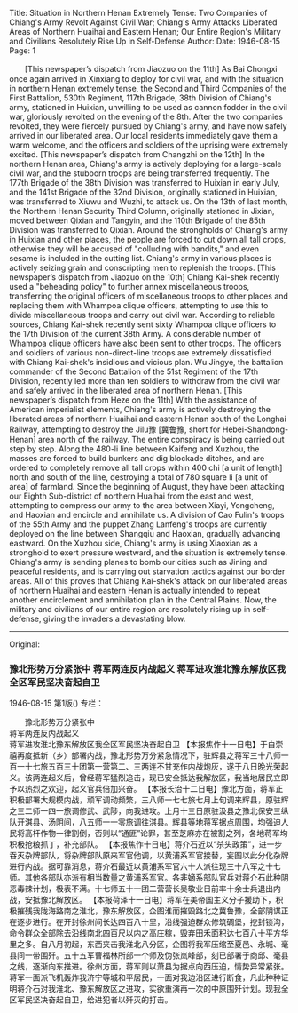 Title: Situation in Northern Henan Extremely Tense: Two Companies of Chiang's Army Revolt Against Civil War; Chiang's Army Attacks Liberated Areas of Northern Huaihai and Eastern Henan; Our Entire Region's Military and Civilians Resolutely Rise Up in Self-Defense
Author:
Date: 1946-08-15
Page: 1

　　[This newspaper’s dispatch from Jiaozuo on the 11th] As Bai Chongxi once again arrived in Xinxiang to deploy for civil war, and with the situation in northern Henan extremely tense, the Second and Third Companies of the First Battalion, 530th Regiment, 117th Brigade, 38th Division of Chiang's army, stationed in Huixian, unwilling to be used as cannon fodder in the civil war, gloriously revolted on the evening of the 8th. After the two companies revolted, they were fiercely pursued by Chiang's army, and have now safely arrived in our liberated area. Our local residents immediately gave them a warm welcome, and the officers and soldiers of the uprising were extremely excited.
    [This newspaper’s dispatch from Changzhi on the 12th] In the northern Henan area, Chiang's army is actively deploying for a large-scale civil war, and the stubborn troops are being transferred frequently. The 177th Brigade of the 38th Division was transferred to Huixian in early July, and the 141st Brigade of the 32nd Division, originally stationed in Huixian, was transferred to Xiuwu and Wuzhi, to attack us. On the 13th of last month, the Northern Henan Security Third Column, originally stationed in Jixian, moved between Qixian and Tangyin, and the 110th Brigade of the 85th Division was transferred to Qixian. Around the strongholds of Chiang's army in Huixian and other places, the people are forced to cut down all tall crops, otherwise they will be accused of "colluding with bandits," and even sesame is included in the cutting list. Chiang's army in various places is actively seizing grain and conscripting men to replenish the troops.
    [This newspaper’s dispatch from Jiaozuo on the 10th] Chiang Kai-shek recently used a "beheading policy" to further annex miscellaneous troops, transferring the original officers of miscellaneous troops to other places and replacing them with Whampoa clique officers, attempting to use this to divide miscellaneous troops and carry out civil war. According to reliable sources, Chiang Kai-shek recently sent sixty Whampoa clique officers to the 17th Division of the current 38th Army. A considerable number of Whampoa clique officers have also been sent to other troops. The officers and soldiers of various non-direct-line troops are extremely dissatisfied with Chiang Kai-shek's insidious and vicious plan. Wu Jingye, the battalion commander of the Second Battalion of the 51st Regiment of the 17th Division, recently led more than ten soldiers to withdraw from the civil war and safely arrived in the liberated area of northern Henan.
    [This newspaper’s dispatch from Heze on the 11th] With the assistance of American imperialist elements, Chiang's army is actively destroying the liberated areas of northern Huaihai and eastern Henan south of the Longhai Railway, attempting to destroy the Jilu豫 [冀鲁豫, short for Hebei-Shandong-Henan] area north of the railway. The entire conspiracy is being carried out step by step. Along the 480-li line between Kaifeng and Xuzhou, the masses are forced to build bunkers and dig blockade ditches, and are ordered to completely remove all tall crops within 400 chi [a unit of length] north and south of the line, destroying a total of 780 square li [a unit of area] of farmland. Since the beginning of August, they have been attacking our Eighth Sub-district of northern Huaihai from the east and west, attempting to compress our army to the area between Xiayi, Yongcheng, and Haoxian and encircle and annihilate us. A division of Cao Fulin's troops of the 55th Army and the puppet Zhang Lanfeng's troops are currently deployed on the line between Shangqiu and Haoxian, gradually advancing eastward. On the Xuzhou side, Chiang's army is using Xiaoxian as a stronghold to exert pressure westward, and the situation is extremely tense. Chiang's army is sending planes to bomb our cities such as Jining and peaceful residents, and is carrying out starvation tactics against our border areas. All of this proves that Chiang Kai-shek's attack on our liberated areas of northern Huaihai and eastern Henan is actually intended to repeat another encirclement and annihilation plan in the Central Plains. Now, the military and civilians of our entire region are resolutely rising up in self-defense, giving the invaders a devastating blow.



<hr /> 

Original: 


### 豫北形势万分紧张中  蒋军两连反内战起义  蒋军进攻淮北豫东解放区我全区军民坚决奋起自卫

1946-08-15
第1版()
专栏：

　　豫北形势万分紧张中  
    蒋军两连反内战起义            
    蒋军进攻淮北豫东解放区我全区军民坚决奋起自卫
    【本报焦作十一日电】于白崇禧再度抵新（乡）部署内战，豫北形势万分紧急情况下，驻辉县之蒋军三十八师一百一十七旅五百三十团第一营第二、三两连不甘充作内战炮灰，遂于八日晚光荣起义。该两连起义后，曾经蒋军猛烈追击，现已安全抵达我解放区，我当地居民立即予以热烈之欢迎，起义官兵倍加兴奋。
    【本报长治十二日电】豫北方面，蒋军正积极部署大规模内战，顽军调动频繁，三八师一七七旅七月上旬调来辉县，原驻辉之三二师一四一旅调修武、武陟，向我进攻。上月十三日原驻汲县之豫北保安三纵队开淇县、汤阴间，八五师一一零旅调往淇县。辉县等地蒋军据点周围，均强迫人民将高杆作物一律割倒，否则以“通匪”论罪，甚至芝麻亦在被割之列，各地蒋军均积极抢粮抓丁，补充部队。
    【本报焦作十日电】蒋介石近以“杀头政策”，进一步吞灭杂牌部队，将杂牌部队原来军官他调，以黄浦系军官接替，妄图以此分化杂牌进行内战。据可靠消息，蒋介石最近以黄浦系军官六十人派往现三十八军之十七师。其他各部队亦派有相当数量之黄浦系军官。各非嫡系部队官兵对蒋介石此种阴恶毒辣计划，极表不满。十七师五十一团二营营长吴敬业日前率十余士兵退出内战，安抵豫北解放区。
    【本报荷泽十一日电】蒋军在美帝国主义分子援助下，积极摧残我陇海路南之淮北，豫东解放区，企图淮而摧毁路北之冀鲁豫，全部阴谋正在逐步进行。在开封徐州间长达四百八十里，沿线强迫群众修筑碉堡，挖封锁沟，命令群众全部除去沿线南北四百尺以内之高庄稼，毁弃田禾面积达七百八十平方华里之多。自八月初起，东西夹击我淮北八分区，企图将我军压缩至夏邑、永城、毫县间一带围歼。五十五军曹福林所部一个师及伪张岚峰部，刻已部署于商邱、毫县之线，逐渐向东推进。徐州方面，蒋军则以萧县为据点向西压迫，情势异常紧张。蒋军一面派飞机轰炸我济宁等城和平居民，一面对我边沿区进行断食，凡此种种证明蒋介石对我淮北、豫东解放区之进攻，实欲重演再一次的中原围歼计划。现我全区军民坚决奋起自卫，给进犯者以歼灭的打击。
